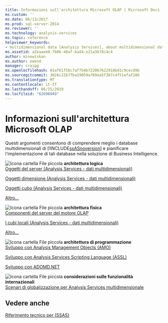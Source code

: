 ```yaml
---
title: Informazioni sull'architettura Microsoft OLAP | Microsoft Docs
ms.custom: ''
ms.date: 06/13/2017
ms.prod: sql-server-2014
ms.reviewer: ''
ms.technology: analysis-services
ms.topic: reference
helpviewer_keywords:
- multidimensional data [Analysis Services], about multidimensional data
ms.assetid: a2eaaee8-7b06-48af-ba44-e21a3678c4c4
author: minewiskan
ms.author: owend
manager: craigg
ms.openlocfilehash: 81af61f5bc7af7b4b722067622918bd1c9cecd9b
ms.sourcegitcommit: 3026c22b7fba19059a769ea5f367c4f51efaf286
ms.translationtype: MT
ms.contentlocale: it-IT
ms.lasthandoff: 06/15/2019
ms.locfileid: "62698949"
---
```

# <a name="understanding-microsoft-olap-architecture"></a>Informazioni sull'architettura Microsoft OLAP
  Questi argomenti consentono di comprendere meglio i database multidimensionali di [!INCLUDE[ssASnoversion](../../../includes/ssasnoversion-md.md)] e pianificare l'implementazione di tali database nella soluzione di Business Intelligence.  
  
 ![Icona cartella File piccola](../../../integration-services/media/filefolder-small.gif "icona cartella File piccola") **architettura logica**  
 [Oggetti del server &#40;Analysis Services - dati multidimensionali&#41;](../olap-logical/server-objects-analysis-services-multidimensional-data.md)  
  
 [Oggetti dimensione &#40;Analysis Services - dati multidimensionali&#41;](../../multidimensional-models-olap-logical-dimension-objects/dimension-objects-analysis-services-multidimensional-data.md)  
  
 [Oggetti cubo &#40;Analysis Services - dati multidimensionali&#41;](../../multidimensional-models-olap-logical-cube-objects/cube-objects-analysis-services-multidimensional-data.md)  
  
 [Altro...](../olap-logical/understanding-microsoft-olap-logical-architecture.md)  
  
 ![Icona cartella File piccola](../../../integration-services/media/filefolder-small.gif "icona cartella File piccola") **architettura fisica**  
 [Componenti del server del motore OLAP](olap-engine-server-components.md)  
  
 [I cubi locali &#40;Analysis Services - dati multidimensionali&#41;](local-cubes-analysis-services-multidimensional-data.md)  
  
 [Altro...](understanding-microsoft-olap-physical-architecture.md)  
  
 ![Icona cartella File piccola](../../../integration-services/media/filefolder-small.gif "icona cartella File piccola") **architettura di programmazione**  
 [Sviluppo con Analysis Management Objects &#40;AMO&#41;](https://docs.microsoft.com/bi-reference/amo/developing-with-analysis-management-objects-amo)  
  
 [Sviluppo con Analysis Services Scripting Language &#40;ASSL&#41;](../scripting-language-assl/developing-with-analysis-services-scripting-language-assl.md)  
  
 [Sviluppo con ADOMD.NET](https://docs.microsoft.com/bi-reference/adomd/developing-with-adomd-net)  
  
 ![Icona cartella File piccola](../../../integration-services/media/filefolder-small.gif "icona cartella File piccola") **considerazioni sulle funzionalità internazionali**  
 [Scenari di globalizzazione per Analysis Services multidimensionale](../../../analysis-services/globalization-scenarios-for-analysis-services-multiidimensional.md)  
  
## <a name="see-also"></a>Vedere anche  
 [Riferimento tecnico per &#40;SSAS&#41;](../../powershell/technical-reference-ssas.md)  
  
  
